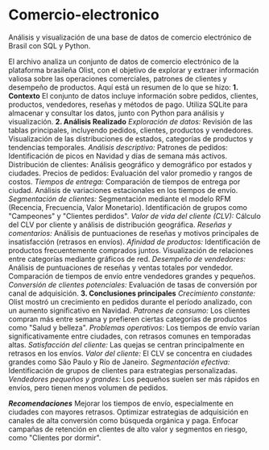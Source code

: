 # Comercio-electronico
Análisis y visualización de una base de datos de comercio electrónico de Brasil con SQL y Python.

El archivo analiza un conjunto de datos de comercio electrónico de la plataforma brasileña Olist, con el objetivo de explorar y extraer información valiosa sobre las operaciones comerciales, patrones de clientes y desempeño de productos. Aquí está un resumen de lo que se hizo:
**1. Contexto**
El conjunto de datos incluye información sobre pedidos, clientes, productos, vendedores, reseñas y métodos de pago.
Utiliza SQLite para almacenar y consultar los datos, junto con Python para análisis y visualización.
**2. Análisis Realizado**
*Exploración de datos:*
Revisión de las tablas principales, incluyendo pedidos, clientes, productos y vendedores.
Visualización de las distribuciones de estados, categorías de productos y tendencias temporales.
*Análisis descriptivo:*
Patrones de pedidos: Identificación de picos en Navidad y días de semana más activos.
Distribución de clientes: Análisis geográfico y demográfico por estados y ciudades.
Precios de pedidos: Evaluación del valor promedio y rangos de costos.
*Tiempos de entrega:*
Comparación de tiempos de entrega por ciudad.
Análisis de variaciones estacionales en los tiempos de envío.
*Segmentación de clientes:*
Segmentación mediante el modelo RFM (Recencia, Frecuencia, Valor Monetario).
Identificación de grupos como "Campeones" y "Clientes perdidos".
*Valor de vida del cliente (CLV):*
Cálculo del CLV por cliente y análisis de distribución geográfica.
*Reseñas y comentarios:*
Análisis de puntuaciones de reseñas y motivos principales de insatisfacción (retrasos en envíos).
*Afinidad de productos:*
Identificación de productos frecuentemente comprados juntos.
Visualización de relaciones entre categorías mediante gráficos de red.
*Desempeño de vendedores:*
Análisis de puntuaciones de reseñas y ventas totales por vendedor.
Comparación de tiempos de envío entre vendedores grandes y pequeños.
*Conversión de clientes potenciales:*
Evaluación de tasas de conversión por canal de adquisición.
**3. Conclusiones principales**
*Crecimiento constante:*
Olist mostró un crecimiento en pedidos durante el período analizado, con un aumento significativo en Navidad.
*Patrones de consumo:*
Los clientes compran más entre semana y prefieren ciertas categorías de productos como "Salud y belleza".
*Problemas operativos:*
Los tiempos de envío varían significativamente entre ciudades, con retrasos comunes en temporadas altas.
*Satisfacción del cliente:*
Las quejas se centran principalmente en retrasos en los envíos.
*Valor del cliente:*
El CLV se concentra en ciudades grandes como São Paulo y Río de Janeiro.
*Segmentación efectiva:*
Identificación de grupos de clientes para estrategias personalizadas.
*Vendedores pequeños y grandes:*
Los pequeños suelen ser más rápidos en envíos, pero tienen menos volumen de pedidos.


***Recomendaciones***
Mejorar los tiempos de envío, especialmente en ciudades con mayores retrasos.
Optimizar estrategias de adquisición en canales de alta conversión como búsqueda orgánica y paga.
Enfocar campañas de retención en clientes de alto valor y segmentos en riesgo, como "Clientes por dormir".

